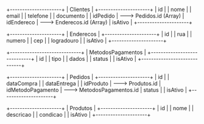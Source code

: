 
+---------------------+
|     Clientes        |
+---------------------+
| id                 |
| nome               |
| email              |
| telefone           |
| documento          |
| idPedido           | ---> Pedidos.id (Array)
| idEndereco         | ---> Enderecos.id (Array)
| isAtivo            |
+---------------------+


+---------------------+
|     Enderecos       |
+---------------------+
| id                 |
| rua                |
| numero             |
| cep                |
| logradouro         |
| isAtivo            |
+---------------------+


+-----------------------------+
|   MetodosPagamentos         |
+-----------------------------+
| id                          |
| tipo                        |
| dados                       |
| status                      |
| isAtivo                     |
+-----------------------------+


+---------------------+
|      Pedidos        |
+---------------------+
| id                 |
| dataCompra         |
| dataEntrega        |
| idProduto          | ---> Produtos.id
| idMetodoPagamento  | ---> MetodosPagamentos.id
| status             |
| isAtivo            |
+---------------------+


+---------------------+
|      Produtos       |
+---------------------+
| id                 |
| nome               |
| descricao          |
| condicao           |
| isAtivo            |
+---------------------+
